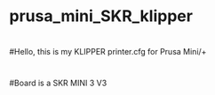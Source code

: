 # prusa_mini_SKR_klipper
#
#Hello, this is my KLIPPER printer.cfg for Prusa Mini/+ 
#
#Board is a SKR MINI 3 V3
